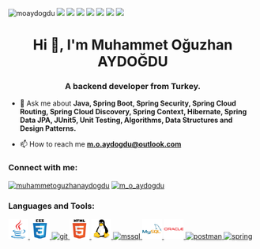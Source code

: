 <p align="left"> 
    <img src="https://komarev.com/ghpvc/?username=moaydogdu" alt="moaydogdu" /> 
    <img src="https://img.shields.io/github/followers/moaydogdu?style=social" />
    <img src="https://img.shields.io/github/stars/moaydogdu/moaydogdu?style=social" />
    <img src="https://img.shields.io/github/watchers/moaydogdu/moaydogdu?style=social" />
    <img src="https://img.shields.io/github/size/moaydogdu/moaydogdu/README.md" />
    <img src="https://img.shields.io/github/last-commit/moaydogdu/moaydogdu" />
    <img src="https://img.shields.io/github/contributors/moaydogdu/moaydogdu" />   
    <img src="https://badge.fury.io/gh/moaydogdu%2Fmoaydogdu.svg" />  
    
</p>
<h1 align="center">Hi 👋, I'm Muhammet Oğuzhan AYDOĞDU</h1>
<h3 align="center">A backend developer from Turkey.</h3>

- 💬 Ask me about **Java, Spring Boot, Spring Security, Spring Cloud Routing, Spring Cloud Discovery, Spring Context, Hibernate, Spring Data JPA, JUnit5, Unit Testing, Algorithms, Data Structures and Design Patterns.**

- 📫 How to reach me **m.o.aydogdu@outlook.com**

<h3 align="left">Connect with me:</h3>
<p align="left">
<a href="https://linkedin.com/in/muhammetoguzhanaydogdu" target="blank"><img align="center" src="https://raw.githubusercontent.com/rahuldkjain/github-profile-readme-generator/master/src/images/icons/Social/linked-in-alt.svg" alt="muhammetoguzhanaydogdu" height="30" width="40" /></a>
<a href="https://www.hackerrank.com/m_o_aydogdu" target="blank"><img align="center" src="https://raw.githubusercontent.com/rahuldkjain/github-profile-readme-generator/master/src/images/icons/Social/hackerrank.svg" alt="m_o_aydogdu" height="30" width="40" /></a>
</p>

<h3 align="left">Languages and Tools:</h3>
<p align="left"> 
<a href="https://www.java.com" target="_blank" rel="noreferrer"> <img src="https://raw.githubusercontent.com/devicons/devicon/master/icons/java/java-original.svg" alt="java" width="40" height="40"/> </a>
<a href="https://www.w3schools.com/css/" target="_blank" rel="noreferrer"> <img src="https://raw.githubusercontent.com/devicons/devicon/master/icons/css3/css3-original-wordmark.svg" alt="css3" width="40" height="40"/> </a>
<a href="https://git-scm.com/" target="_blank" rel="noreferrer"> <img src="https://www.vectorlogo.zone/logos/git-scm/git-scm-icon.svg" alt="git" width="40" height="40"/> </a>
<a href="https://www.w3.org/html/" target="_blank" rel="noreferrer"> <img src="https://raw.githubusercontent.com/devicons/devicon/master/icons/html5/html5-original-wordmark.svg" alt="html5" width="40" height="40"/> </a>
<a href="https://www.linux.org/" target="_blank" rel="noreferrer"> <img src="https://raw.githubusercontent.com/devicons/devicon/master/icons/linux/linux-original.svg" alt="linux" width="40" height="40"/> </a>
<a href="https://www.microsoft.com/en-us/sql-server" target="_blank" rel="noreferrer"> <img src="https://www.svgrepo.com/show/303229/microsoft-sql-server-logo.svg" alt="mssql" width="40" height="40"/> </a>
<a href="https://www.mysql.com/" target="_blank" rel="noreferrer"> <img src="https://raw.githubusercontent.com/devicons/devicon/master/icons/mysql/mysql-original-wordmark.svg" alt="mysql" width="40" height="40"/> </a>
<a href="https://www.oracle.com/" target="_blank" rel="noreferrer"> <img src="https://raw.githubusercontent.com/devicons/devicon/master/icons/oracle/oracle-original.svg" alt="oracle" width="40" height="40"/> </a>
<a href="https://postman.com" target="_blank" rel="noreferrer"> <img src="https://www.vectorlogo.zone/logos/getpostman/getpostman-icon.svg" alt="postman" width="40" height="40"/> </a>
<a href="https://spring.io/" target="_blank" rel="noreferrer"> <img src="https://www.vectorlogo.zone/logos/springio/springio-icon.svg" alt="spring" width="40" height="40"/> </a>
</p>
